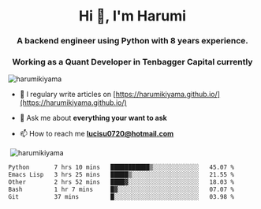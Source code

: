 <h1 align="center">Hi 👋, I'm Harumi</h1>
<h3 align="center">A backend engineer using <b>Python</b> with 8 years experience.</h3>
<h3 align="center">Working as a Quant Developer in <b>Tenbagger Capital</b> currently</h3>

<p align="left"> <img src="https://komarev.com/ghpvc/?username=harumikiyama" alt="harumikiyama" /> </p>


- 📝 I regulary write articles on [https://harumikiyama.github.io/](https://harumikiyama.github.io/)

- 💬 Ask me about **everything your want to ask**

- 📫 How to reach me **lucisu0720@hotmail.com**

<p>&nbsp;<img align="center" src="https://github-readme-stats.vercel.app/api?username=harumikiyama&show_icons=true" alt="harumikiyama" /></p>


<!--START_SECTION:waka-->

```txt
Python       7 hrs 10 mins   ███████████▒░░░░░░░░░░░░░   45.07 %
Emacs Lisp   3 hrs 25 mins   █████▒░░░░░░░░░░░░░░░░░░░   21.55 %
Other        2 hrs 52 mins   ████▓░░░░░░░░░░░░░░░░░░░░   18.03 %
Bash         1 hr 7 mins     █▓░░░░░░░░░░░░░░░░░░░░░░░   07.07 %
Git          37 mins         █░░░░░░░░░░░░░░░░░░░░░░░░   03.98 %
```

<!--END_SECTION:waka-->
